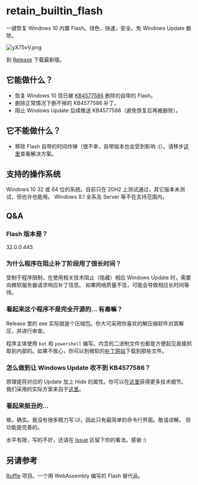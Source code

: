 # retain_builtin_flash
 一键恢复 Windows 10 内置 Flash。绿色，快速，安全。免 Windows Update 删除。
 
 ![yX75vV.png](https://s3.ax1x.com/2021/02/24/yX75vV.png)
 
 到 [Release](https://github.com/pokon548/retain_builtin_flash/releases) 下载最新版。
 
## 它能做什么？
- 恢复 Windows 10 现已被 [KB4577586](https://support.microsoft.com/zh-cn/topic/kb4577586-%E7%94%A8%E4%BA%8E%E5%88%A0%E9%99%A4-adobe-flash-player-%E7%9A%84%E6%9B%B4%E6%96%B0-2020-%E5%B9%B4-10-%E6%9C%88-27-%E6%97%A5-931521b9-075a-ce54-b9af-ff3d5da047d5) 删除的自带的 Flash。
- 删除正常情况下删不掉的 KB4577586 补丁。
- 阻止 Windows Update 后续推送 KB4577586（避免恢复后再被删除）。

## 它不能做什么？
- 移除 Flash 自带的时间炸弹（很不幸，自带版本也会受到影响 :(）。请移步[这里](https://github.com/KuromeSan/FlashPatcher/)查看解决方案。

## 支持的操作系统
Windows 10 32 或 64 位的系统。目前只在 20H2 上测试通过，其它版本未测试，但也许也能用。
Windows 8.1 全系及 Server 等不在支持范围内。

## Q&A
### Flash 版本是？
32.0.0.445

### 为什么程序在阻止补丁阶段用了很长时间？
受制于程序限制，在使用相关技术阻止（隐藏）相应 Windows Update 时，需要向微软服务器请求响应补丁信息。
如果网络质量不佳，可能会导致相应长时间等待。

### 看起来这个程序不是完全开源的... 有毒嘛？
Release 里的 exe 实际就是个压缩包。你大可采用你喜欢的解压缩软件对其解压，并进行审查。

程序主体使用 ```bat``` 和 ```powershell``` 编写。内含的二进制文件也都是方便起见直接抓取到内部的。如果不放心，你可以到微软的[补丁网站](https://www.catalog.update.microsoft.com/Search.aspx?q=Adobe+Flash)下载到那些文件。

### 怎么做到让 Windows Update 收不到 KB4577586？
原理是将对应的 Update 加上 Hide 的属性。你可以在[这里](https://support.microsoft.com/zh-cn/topic/%E5%A6%82%E4%BD%95%E6%9A%82%E6%97%B6%E9%98%BB%E6%AD%A2%E9%A9%B1%E5%8A%A8%E7%A8%8B%E5%BA%8F%E6%9B%B4%E6%96%B0%E5%9C%A8-windows-10-%E4%B8%AD%E9%87%8D%E6%96%B0%E5%AE%89%E8%A3%85-17df0ef3-7480-36e9-0ed9-118351398897)获得更多技术细节。
我们采用的实际方案来自于[这里](https://stackoverflow.com/questions/43598200/how-to-hide-windows-7-updates-in-batch-based-on-kb-number/44573333)。

### 看起来挺丑的...
嘛，确实。我没有很多精力写 UI，因此只有最简单的命令行界面。敬请谅解。
但功能是完善的。

水平有限，写的不好，还请在 [Issue](https://github.com/pokon548/retain_builtin_flash/issues) 区留下你的看法。感谢 :)

## 另请参考
[Ruffle](https://ruffle.rs/) 项目。一个用 WebAssembly 编写的 Flash 替代品。
